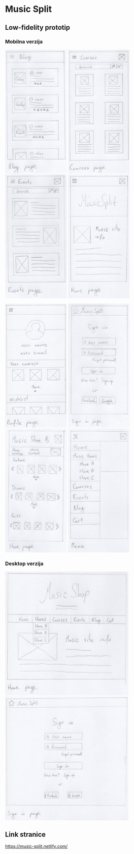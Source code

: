 # Music Split

## Low-fidelity prototip

### Mobilna verzija

<img src="https://github.com/IvanZunabovic/HCIProject/blob/master/Low-fidelity%20images/Blog_page_mobile.jpeg" width="200" height="400"/> <img src="https://github.com/IvanZunabovic/HCIProject/blob/master/Low-fidelity%20images/Courses_page_mobile.jpeg" width="200" height="400"/> <img src="https://github.com/IvanZunabovic/HCIProject/blob/master/Low-fidelity%20images/Events_page_mobile.jpeg" width="200" height="400"/> <img src="https://github.com/IvanZunabovic/HCIProject/blob/master/Low-fidelity%20images/Home_page_mobile.jpeg" width="200" height="400"/> 
  
 <img src="https://github.com/IvanZunabovic/HCIProject/blob/master/Low-fidelity%20images/Profile_page_mobile.jpeg" width="200" height="400"/> <img src="https://github.com/IvanZunabovic/HCIProject/blob/master/Low-fidelity%20images/Sign_in_page_mobile.jpeg" width="200" height="400"/> <img src="https://github.com/IvanZunabovic/HCIProject/blob/master/Low-fidelity%20images/Store_page_mobile.jpeg" width="200" height="400"/> <img src="https://github.com/IvanZunabovic/HCIProject/blob/master/Low-fidelity%20images/Menu_mobile.jpeg" width="200" height="400"/>
  
### Desktop verzija

<img src="https://github.com/IvanZunabovic/HCIProject/blob/master/Low-fidelity%20images/Home_page.jpeg" width="400" height="400"/> <img src="https://github.com/IvanZunabovic/HCIProject/blob/master/Low-fidelity%20images/Sign_in_page.jpeg" width="400" height="400"/>

## Link stranice

https://music-split.netlify.com/
